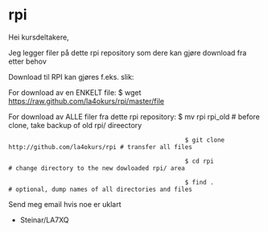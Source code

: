 # rpi
Hei kursdeltakere,

Jeg legger filer på dette rpi repository som dere kan gjøre download fra etter behov


Download til RPI kan gjøres f.eks. slik:

For download av en ENKELT file:                $ wget https://raw.github.com/la4okurs/rpi/master/file


For download av ALLE filer fra dette rpi repository: $ mv rpi rpi_old     # before clone, take backup of old rpi/ direectory

                                                     $ git clone http://github.com/la4okurs/rpi # transfer all files

                                                     $ cd rpi             # change directory to the new dowloaded rpi/ area  
                                                     
                                                     $ find .             # optional, dump names of all directories and files  

Send meg email hvis noe er uklart

- Steinar/LA7XQ
